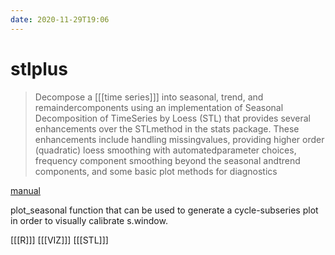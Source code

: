 ```yaml
---
date: 2020-11-29T19:06
---
```


# stlplus

> Decompose a [[[time series]]] into seasonal, trend, and remaindercomponents using an implementation of Seasonal Decomposition of TimeSeries by Loess (STL) that provides several enhancements over the STLmethod in the stats package.  These enhancements include handling missingvalues, providing higher order (quadratic) loess smoothing with automatedparameter choices, frequency component smoothing beyond the seasonal andtrend components, and some basic plot methods for diagnostics

[manual](https://cran.r-project.org/web/packages/stlplus/stlplus.pdf)

plot_seasonal function that can be used to generate a cycle-subseries plot in order to visually calibrate s.window.

[[[R]]]
[[[VIZ]]]
[[[STL]]]
